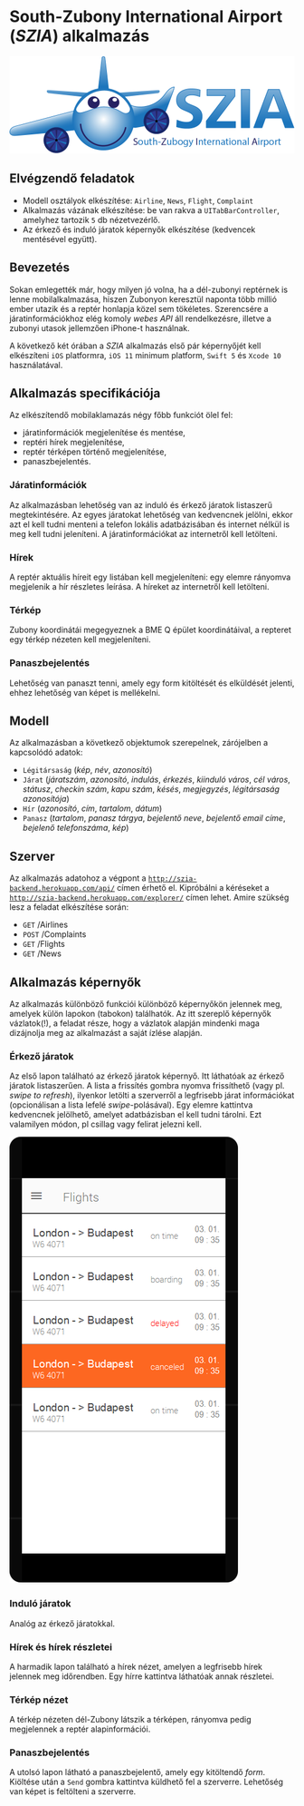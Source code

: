 # South-Zubony International Airport (*SZIA*) alkalmazás

![](img/logo.png)

## Elvégzendő feladatok
  - Modell osztályok elkészítése: `Airline`, `News`, `Flight`, `Complaint`
  - Alkalmazás vázának elkészítése: be van rakva a `UITabBarController`, amelyhez tartozik `5` db nézetvezérlő. 
  - Az érkező és induló járatok képernyők elkészítése (kedvencek mentésével együtt).

## Bevezetés
Sokan emlegették már, hogy milyen jó volna, ha a dél-zubonyi reptérnek is lenne mobilalkalmazása, hiszen Zubonyon keresztül naponta több millió ember utazik és a reptér honlapja közel sem tökéletes. Szerencsére a járatinformációkhoz elég komoly *webes API* áll rendelkezésre, illetve a zubonyi utasok jellemzően iPhone-t használnak.

A következő két órában a *SZIA* alkalmazás első pár képernyőjét kell elkészíteni `iOS` platformra, `iOS 11` minimum platform, `Swift 5` és `Xcode 10` használatával.

## Alkalmazás specifikációja
Az elkészítendő mobilaklamazás négy főbb funkciót ölel fel:
  
  - járatinformációk megjelenítése és mentése,
  - reptéri hírek megjelenítése, 
  - reptér térképen történő megjelenítése,
  - panaszbejelentés.

### Járatinformációk
Az alkalmazásban lehetőség van az induló és érkező járatok listaszerű megtekintésére. Az egyes járatokat lehetőség van kedvencnek jelölni, ekkor azt el kell tudni menteni a telefon lokális adatbázisában és internet nélkül is meg kell tudni jeleníteni. A járatinformációkat az internetről kell letölteni.

### Hírek
A reptér aktuális híreit egy listában kell megjeleníteni: egy elemre rányomva megjelenik a hír részletes leírása. A híreket az internetről kell letölteni.

### Térkép
Zubony koordinátái megegyeznek a BME Q épület koordinátáival, a repteret egy térkép nézeten kell megjeleníteni.

### Panaszbejelentés
Lehetőség van panaszt tenni, amely egy form kitöltését és elküldését jelenti, ehhez lehetőség van képet is mellékelni.

## Modell
Az alkalmazásban a következő objektumok szerepelnek, zárójelben a kapcsolódó adatok:

  - `Légitársaság` (*kép*, *név*, *azonosító*)
  - `Járat` (*járatszám*, *azonosító*, *indulás*, *érkezés*, *kiinduló város*, *cél város*, *státusz*, *checkin szám*, *kapu szám*, *késés*, *megjegyzés*, *légitársaság azonosítója*)
  - `Hír` (*azonosító*, *cím*, *tartalom*, *dátum*)
  - `Panasz` (*tartalom*, *panasz tárgya*, *bejelentő neve*, *bejelentő email címe*, *bejelenő telefonszáma*, *kép*)

## Szerver

Az alkalmazás adatohoz a végpont a [`http://szia-backend.herokuapp.com/api/`](http://szia-backend.herokuapp.com/api/) címen érhető el. Kipróbálni a kéréseket a [`http://szia-backend.herokuapp.com/explorer/`](http://szia-backend.herokuapp.com/explorer/) címen lehet. Amire szükség lesz a feladat elkészítése során:

- `GET` /Airlines
- `POST` /Complaints
- `GET` /Flights
- `GET` /News

## Alkalmazás képernyők
Az alkalmazás különböző funkciói különböző képernyőkön jelennek meg, amelyek külön lapokon (tabokon) találhatók. Az itt szereplő képernyők vázlatok(!), a feladat része, hogy a vázlatok alapján mindenki maga dizájnolja meg az alkalmazást a saját ízlése alapján.

### Érkező járatok
Az első lapon található az érkező járatok képernyő. Itt láthatóak az érkező járatok listaszerűen. A lista a frissítés gombra nyomva frissíthető (vagy pl. *swipe to refresh*), ilyenkor letölti a szerverről a legfrisebb járat információkat (opcionálisan a lista lefelé *swipe*-polásával). Egy elemre kattintva kedvencnek jelölhető, amelyet adatbázisban el kell tudni tárolni. Ezt valamilyen módon, pl csillag vagy felirat jelezni kell.

![](img/flight_list.png)


### Induló járatok
Analóg az érkező járatokkal.

### Hírek és hírek részletei
A harmadik lapon található a hírek nézet, amelyen a legfrisebb hírek jelennek meg időrendben. Egy hírre kattintva láthatóak annak részletei.

### Térkép nézet
A térkép nézeten dél-Zubony látszik a térképen, rányomva pedig megjelennek a reptér alapinformációi.

### Panaszbejelentés
A utolsó lapon látható a panaszbejelentő, amely egy kitöltendő *form*. Kiöltése után a `Send` gombra kattintva küldhető fel a szerverre. Lehetőség van képet is feltölteni a szerverre.
